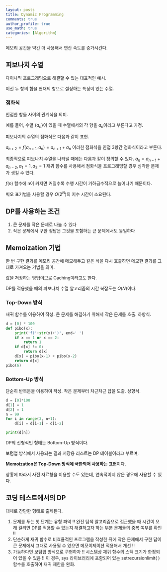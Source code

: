 ```yaml
---
layout: posts
title: Dynamic Programming
comments: true
author_profile: true
use_math: true
categories: [Algorithm]
---
```


메모리 공간을 약간 더 사용해서 연산 속도를 증가시킨다.

## 피보나치 수열
다이나믹 프로그래밍으로 해결할 수 있는 대표적인 예시.

이전 두 항의 합을 현재의 항으로 설정하는 특징이 있는 수열.

### 점화식
인접한 항들 사이의 관계식을 의미.

예를 들어, 수열 $\{a_n\}$이 있을 때 수열에서의 각 항을 $a_n$이라고 부른다고 가정.

피보나치의 수열의 점화식은 다음과 같이 표현.

$a_{n+2}=f(a_{n+1}, a_n)=a_{n+1}+a_n$
이러한 점화식을 인접 3항간 점화식이라고 부른다.

최종적으로 피보나치 수열을 나타낼 때에는 다음과 같이 정의할 수 있다.
$a_n=a_{n-1}+a_{n-2},a_1=1,a_2=1$
재귀 함수를 사용해서 점화식을 프로그래밍할 경우 심각한 문제가 생길 수 있다.

$f(n)$ 함수에 n이 커지면 커질수록 수행 시간이 기하급수적으로 늘어나기 때문이다. 

빅오 표기법을 사용할 경우 $O(2^N)$의 지수 시간이 소요된다.

## DP를 사용하는 조건
1. 큰 문제를 작은 문제로 나눌 수 있다
2. 작은 문제에서 구한 정답은 그것을 포함하는 큰 문제에서도 동일하다

## Memoization 기법
한 번 구한 결과를 메모리 공간에 메모해두고 같은 식을 다시 호출하면 메모한 결과를 그대로 가져오는 기법을 의미. 

값을 저장하는 방법이므로 Caching이라고도 한다. 

DP를 적용했을 때의 피보나치 수열 알고리즘의 시간 복잡도는 $O(N)$이다. 

### Top-Down 방식
재귀 함수를 이용하여 작성. 큰 문제를 해결하기 위해서 작은 문제를 호출.
하향식.
```python
d = [0] * 100
def pibo(x):
	print('f('+str(x)+')', end=' ')
	if x == 1 or x == 2:
		return 1
	if d[x] != 0:
		return d[x]
	d[x] = pibo(x-1) + pibo(x-2)
	return d[x]
pibo(6)
```
### Bottom-Up 방식
단순히 반복문을 이용하여 작성. 작은 문제부터 차근차근 답을 도출.
상향식.
```python
d = [0]*100
d[1] = 1
d[2] = 1
n = 99
for i in range(3, n+1):
	d[i] = d[i-1] + d[i-2]

print(d[n])
```
DP의 전형적인 형태는 Bottom-Up 방식이다.

보텀업 방식에서 사용되는 결과 저장용 리스트는 DP 테이블이라고 부르며,

**Memoization은 Top-Down 방식에 국한되어 사용하는 표현**이다.

상황에 따라서 사전 자료형을 이용할 수도 있는데, 연속적이지 않은 경우에 사용할 수 있다. 

## 코딩 테스트에서의 DP
대체로 간단한 형태로 출제된다.
1. 문제를 푸는 첫 단계는 유형 파악 !!
	완전 탐색 알고리즘으로 접근했을 때 시간이 오래 걸리면 DP를 적용할 수 있는지 해결하고자 하는 부분 문제들의 중복 여부를 확인 !!
2. 단순하게 재귀 함수로 비효율적인 프로그램을 작성한 뒤에 작은 문제에서 구한 답이 큰 문제에서 그대로 사용될 수 있으면 메모이제이션 적용해서 개선 !!
3. 가능하다면 보텀업 방식으로 구현하자 !! 시스템상 재귀 함수의 스택 크기가 한정되어 있을 수 있음 !! 이 경우, sys 라이브러리에 포함되어 있는 setrecursionlimit( ) 함수를 호출하여 재귀 제한을 완화.
